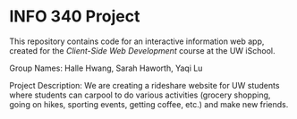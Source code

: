 # INFO 340 Project

This repository contains code for an interactive information web app, created for the _Client-Side Web Development_ course at the UW iSchool.

Group Names: Halle Hwang, Sarah Haworth, Yaqi Lu

Project Description: We are creating a rideshare website for UW students where students can carpool to do various activities (grocery shopping, going on hikes, sporting events, getting coffee, etc.) and make new friends.